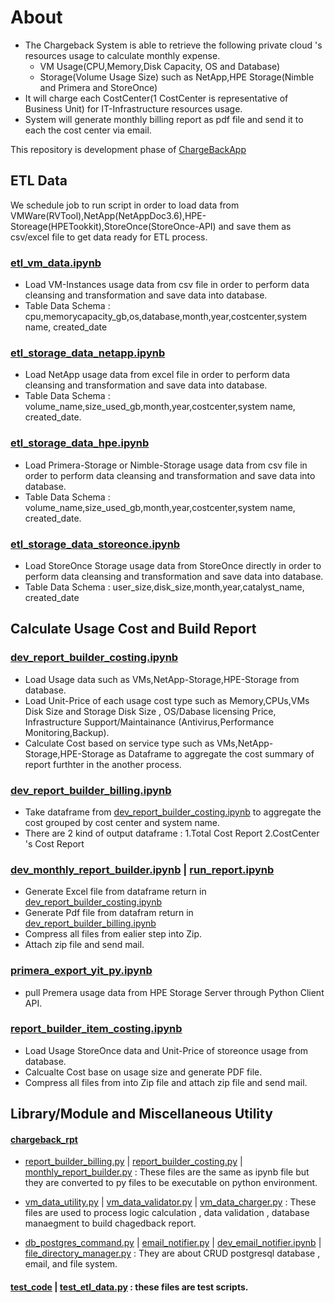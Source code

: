 # About
* The Chargeback System is able to retrieve the following private cloud 's resources usage  to calculate monthly expense. 
  - VM Usage(CPU,Memory,Disk Capacity, OS and Database)
  - Storage(Volume Usage Size) such as NetApp,HPE Storage(Nimble and Primera  and StoreOnce)
* It will charge each CostCenter(1 CostCenter is representative of  Business Unit) for IT-Infrastructure resources usage.
* System will generate monthly billing report as pdf file and send it to each the cost center via email.

This repository is development phase of [ChargeBackApp](https://github.com/technqvi/ChargeBackApp)

## ETL Data 
We schedule job to run script in order to load data from VMWare(RVTool),NetApp(NetAppDoc3.6),HPE-Storeage(HPETookkit),StoreOnce(StoreOnce-API) and save them as csv/excel file to get data ready for ETL process.



### [etl_vm_data.ipynb](https://github.com/technqvi/ChargebackReport/blob/master/etl_vm_data.ipynb)
* Load VM-Instances usage data from csv file in order to perform data cleansing and transformation and  save data into database.
* Table Data Schema : cpu,memorycapacity_gb,os,database,month,year,costcenter,system name, created_date

### [etl_storage_data_netapp.ipynb](https://github.com/technqvi/ChargebackReport/blob/master/etl_storage_data_netapp.ipynb)
* Load NetApp usage data from excel file in order to perform data cleansing and transformation and  save data into database.
* Table Data Schema : volume_name,size_used_gb,month,year,costcenter,system name, created_date.

### [etl_storage_data_hpe.ipynb](https://github.com/technqvi/ChargebackReport/blob/master/etl_storage_data_hpe.ipynb)
* Load Primera-Storage or Nimble-Storage usage data from csv file in order to perform data cleansing and transformation and  save data into database.
* Table Data Schema : volume_name,size_used_gb,month,year,costcenter,system name, created_date.

### [etl_storage_data_storeonce.ipynb](https://github.com/technqvi/ChargebackReport/blob/master/etl_storage_data_storeonce.ipynb)
* Load StoreOnce Storage usage data from StoreOnce directly in order to perform data cleansing and transformation and  save data into database.
* Table Data Schema : user_size,disk_size,month,year,catalyst_name, created_date

## Calculate Usage Cost and Build Report
### [dev_report_builder_costing.ipynb](https://github.com/technqvi/ChargebackReport/blob/master/dev_report_builder_costing.ipynb)
* Load Usage data such as VMs,NetApp-Storage,HPE-Storage  from database.
* Load Unit-Price of each usage cost type  such as Memory,CPUs,VMs Disk Size  and Storage Disk Size , OS/Dabase licensing Price, Infrastructure Support/Maintainance (Antivirus,Performance Monitoring,Backup).
* Calculate Cost based on service type such as VMs,NetApp-Storage,HPE-Storage  as Dataframe  to aggregate the cost  summary of report furthter in the another process.

### [dev_report_builder_billing.ipynb](https://github.com/technqvi/ChargebackReport/blob/master/dev_report_builder_billing.ipynb)
* Take dataframe from [dev_report_builder_costing.ipynb](https://github.com/technqvi/ChargebackReport/blob/master/dev_report_builder_costing.ipynb) to aggregate the cost grouped by cost center and system name.
*  There are 2 kind of output dataframe  : 1.Total Cost Report 2.CostCenter 's Cost Report

### [dev_monthly_report_builder.ipynb](https://github.com/technqvi/ChargebackReport/blob/master/dev_monthly_report_builder.ipynb) | [run_report.ipynb](https://github.com/technqvi/ChargebackReport/blob/master/run_report.ipynb)
* Generate Excel file  from dataframe return in [dev_report_builder_costing.ipynb](https://github.com/technqvi/ChargebackReport/blob/master/dev_report_builder_costing.ipynb)
* Generate Pdf file  from datafram return in  [dev_report_builder_billing.ipynb](https://github.com/technqvi/ChargebackReport/blob/master/dev_report_builder_billing.ipynb)
* Compress all files from ealier step  into Zip.
* Attach zip file and send mail.

### [primera_export_yit_py.ipynb](https://github.com/technqvi/ChargebackReport/blob/master/primera_export_yit_py.ipynb)
* pull Premera usage data from HPE Storage Server through Python Client API.

### [report_builder_item_costing.ipynb](https://github.com/technqvi/ChargebackReport/blob/master/report_builder_item_costing.ipynb)
* Load Usage StoreOnce data  and Unit-Price of storeonce usage from database.
* Calcualte Cost base on usage size and generate PDF file.
* Compress all files from into Zip file and attach zip file and send mail.



##  Library/Module and Miscellaneous Utility 
#### [chargeback_rpt](https://github.com/technqvi/ChargebackReport/tree/master/chargeback_rpt)

* [report_builder_billing.py](https://github.com/technqvi/ChargebackReport/blob/master/chargeback_rpt/report_builder_billing.py) | [report_builder_costing.py](https://github.com/technqvi/ChargebackReport/blob/master/chargeback_rpt/report_builder_costing.py) | [monthly_report_builder.py](https://github.com/technqvi/ChargebackReport/blob/master/chargeback_rpt/monthly_report_builder.py) :
These files are the same as  ipynb file but they are converted to py files to be executable on python environment.

*  [vm_data_utility.py](https://github.com/technqvi/ChargebackReport/blob/master/chargeback_rpt/vm_data_utility.py) | [vm_data_validator.py](https://github.com/technqvi/ChargebackReport/blob/master/chargeback_rpt/vm_data_validator.py) | [vm_data_charger.py](https://github.com/technqvi/ChargebackReport/blob/master/chargeback_rpt/vm_data_charger.py) :
These files are used to process logic calculation , data validation , database manaegment to build chagedback report.

* [db_postgres_command.py](https://github.com/technqvi/ChargebackReport/blob/master/chargeback_rpt/db_postgres_command.py) | [email_notifier.py](https://github.com/technqvi/ChargebackReport/blob/master/chargeback_rpt/email_notifier.py) | [dev_email_notifier.ipynb](https://github.com/technqvi/ChargebackReport/blob/master/dev_email_notifier.ipynb) | [file_directory_manager.py](https://github.com/technqvi/ChargebackReport/blob/master/chargeback_rpt/file_directory_manager.py) :
They are about CRUD postgresql database , email, and file system.

#### [test_code](https://github.com/technqvi/ChargebackReport/tree/master/test_code) | [test_etl_data.py](https://github.com/technqvi/ChargebackReport/blob/master/test_etl_data.py)  : these files are test scripts.